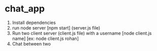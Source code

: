 # chat_app

1. Install dependencies
2. run node server [npm start] (server.js file)
3. Run two client server (client.js file) with a username [node client.js name] [ex: node client.js rohan]
4. Chat between two
